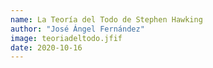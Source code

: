 ```yaml
---
name: La Teoría del Todo de Stephen Hawking
author: "José Ángel Fernández"
image: teoriadeltodo.jfif
date: 2020-10-16
---
```

